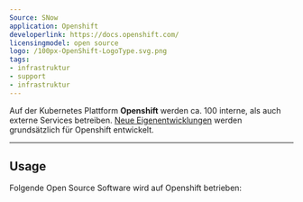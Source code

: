 ```yaml
---
Source: SNow
application: Openshift
developerlink: https://docs.openshift.com/
licensingmodel: open source
logo: /100px-OpenShift-LogoType.svg.png
tags:
- infrastruktur
- support
- infrastruktur
---
```

Auf der Kubernetes Plattform __Openshift__ werden ca. 100 interne, als auch externe Services betreiben.
[Neue Eigenentwicklungen](../publish) werden grundsätzlich für Openshift entwickelt.

---

## Usage
Folgende Open Source Software wird auf Openshift betrieben:

<TagTile :tag-names="['openshift']" />


<script setup>
import TagTile from "../.vitepress/components/TagTile.vue";
</script>
